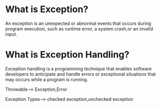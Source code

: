 # What is Exception?
   An exception is an unexpected or abnormal events that occurs during program execution, such as runtime error, a system crash,or an invalid input.

# What is Exception Handling?
  Exception handling is a programming technique that enables software developers to anticipate and handle errors or exceptional
  situations that may occurs while a program is running.

  Throwable--> Exception,Error

  Exception Types--> checked exception,unchecked exception
   